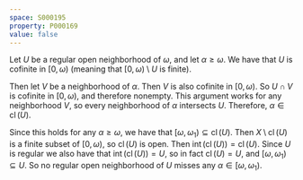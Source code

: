 ```yaml
---
space: S000195
property: P000169
value: false
---
```


Let $U$ be a regular open neighborhood of $\omega$, and let $\alpha \ge \omega$. We have that $U$ is cofinite in $[0, \omega)$ (meaning that $[0, \omega) \setminus U$ is finite).

Then let $V$ be a neighborhood of $\alpha$. Then $V$ is also cofinite in $[0, \omega)$.
So $U \cap V$ is cofinite in $[0, \omega)$, and therefore nonempty.
This argument works for any neighborhood $V$, so every neighborhood of $\alpha$ intersects $U$. Therefore, $\alpha \in \operatorname{cl}(U)$.

Since this holds for any $\alpha \ge \omega$, we have that $[\omega, \omega_1) \subseteq \operatorname{cl}(U)$.
Then $X \setminus \operatorname{cl}(U)$ is a finite subset of $[0, \omega)$, so $\operatorname{cl}(U)$ is open.
Then $\operatorname{int}(\operatorname{cl}(U)) = \operatorname{cl}(U)$.
Since $U$ is regular we also have that $\operatorname{int}(\operatorname{cl}(U)) = U$, so in fact $\operatorname{cl}(U) = U$, and $[\omega, \omega_1) \subseteq U$.
So no regular open neighborhood of $U$ misses any $\alpha \in [\omega, \omega_1)$.
